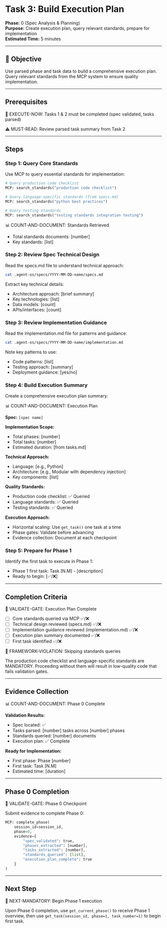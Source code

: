 # Task 3: Build Execution Plan

**Phase:** 0 (Spec Analysis & Planning)  
**Purpose:** Create execution plan, query relevant standards, prepare for implementation  
**Estimated Time:** 5 minutes

---

## 🎯 Objective

Use parsed phase and task data to build a comprehensive execution plan. Query relevant standards from the MCP system to ensure quality implementation.

---

## Prerequisites

🛑 EXECUTE-NOW: Tasks 1 & 2 must be completed (spec validated, tasks parsed)

⚠️ MUST-READ: Review parsed task summary from Task 2

---

## Steps

### Step 1: Query Core Standards

Use MCP to query essential standards for implementation:

```python
# Query production code checklist
MCP: search_standards("production code checklist")

# Query language-specific standards (from specs.md)
MCP: search_standards("python best practices")

# Query testing standards
MCP: search_standards("testing standards integration testing")
```

📊 COUNT-AND-DOCUMENT: Standards Retrieved
- Total standards documents: [number]
- Key standards: [list]

### Step 2: Review Spec Technical Design

Read the specs.md file to understand technical approach:

```bash
cat .agent-os/specs/YYYY-MM-DD-name/specs.md
```

Extract key technical details:
- Architecture approach: [brief summary]
- Key technologies: [list]
- Data models: [count]
- APIs/interfaces: [count]

### Step 3: Review Implementation Guidance

Read the implementation.md file for patterns and guidance:

```bash
cat .agent-os/specs/YYYY-MM-DD-name/implementation.md
```

Note key patterns to use:
- Code patterns: [list]
- Testing approach: [summary]
- Deployment guidance: [yes/no]

### Step 4: Build Execution Summary

Create a comprehensive execution plan summary:

📊 COUNT-AND-DOCUMENT: Execution Plan

**Spec:** `[spec name]`

**Implementation Scope:**
- Total phases: [number]
- Total tasks: [number]
- Estimated duration: [from tasks.md]

**Technical Approach:**
- Language: [e.g., Python]
- Architecture: [e.g., Modular with dependency injection]
- Key components: [list]

**Quality Standards:**
- Production code checklist: ✅ Queried
- Language standards: ✅ Queried
- Testing standards: ✅ Queried

**Execution Approach:**
- Horizontal scaling: Use `get_task()` one task at a time
- Phase gates: Validate before advancing
- Evidence collection: Document at each checkpoint

### Step 5: Prepare for Phase 1

Identify the first task to execute in Phase 1:

- Phase 1 first task: Task [N.M] - [description]
- Ready to begin: [✅/❌]

---

## Completion Criteria

🛑 VALIDATE-GATE: Execution Plan Complete

- [ ] Core standards queried via MCP ✅/❌
- [ ] Technical design reviewed (specs.md) ✅/❌
- [ ] Implementation guidance reviewed (implementation.md) ✅/❌
- [ ] Execution plan summary documented ✅/❌
- [ ] First task identified ✅/❌

🚨 FRAMEWORK-VIOLATION: Skipping standards queries

The production code checklist and language-specific standards are MANDATORY. Proceeding without them will result in low-quality code that fails validation gates.

---

## Evidence Collection

📊 COUNT-AND-DOCUMENT: Phase 0 Complete

**Validation Results:**
- Spec located: ✅
- Tasks parsed: [number] tasks across [number] phases
- Standards queried: [number] documents
- Execution plan: ✅ Complete

**Ready for Implementation:**
- First phase: Phase [number]
- First task: Task [N.M]
- Estimated time: [duration]

---

## Phase 0 Completion

🛑 VALIDATE-GATE: Phase 0 Checkpoint

Submit evidence to complete Phase 0:

```python
MCP: complete_phase(
    session_id=session_id,
    phase=0,
    evidence={
        "spec_validated": true,
        "phases_extracted": [number],
        "tasks_extracted": [number],
        "standards_queried": [list],
        "execution_plan_complete": true
    }
)
```

---

## Next Step

🎯 NEXT-MANDATORY: Begin Phase 1 execution

Upon Phase 0 completion, use `get_current_phase()` to receive Phase 1 overview, then use `get_task(session_id, phase=1, task_number=1)` to begin first task.


